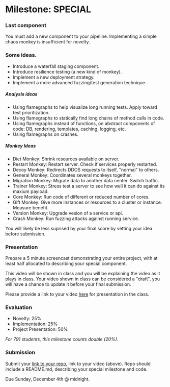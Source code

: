 # Milestone: SPECIAL

### Last component

You must add a new component to your pipeline.  Implementing a simple chaos monkey is insufficient for novelty.

### Some ideas.

* Introduce a waterfall staging component.
* Introduce resilience testing (a new kind of monkey).
* Implement a new deployment strategy.
* Implement a more advanced fuzzing/test generation technique.

##### Analysis ideas

* Using flamegraphs to help visualize long running tests. Apply toward test prioritization.
* Using flamegraphs to statically find long chains of method calls in code.
* Using flamegraphs instead of functions, on abstract components of code: DB, rendering, templates, caching, logging, etc.
* Using flamegraphs on crashes.

##### Monkey Ideas

* Diet Monkey: Shrink resources available on server.
* Restart Monkey: Restart server. Check if services properly restarted.
* Decoy Monkey: Redirects DDOS requests to itself, "normal" to others.
* General Monkey: Coordinates several monkeys together.
* Migration Monkey: Migrate data to another data center. Switch traffic.
* Trainer Monkey: Stress test a server to see how well it can do against its maxium payload.
* Core Monkey: Run code of different or reduced number of cores.
* Gift Monkey: Give more instances or resources to a cluster or instance. Measure benefit.
* Version Monkey: Upgrade vesion of a service or api.
* Crash Monkey: Run fuzzing attacks against running service.

You will likely be less suprised by your final score by vetting your idea before submission.

### Presentation

Prepare a 5 minute screencast demonstrating your entire project, with at least half allocated to describing your special component.

This video will be shown in class and you will be explaining the video as it plays in class.  Your video shown in class can be considered a "draft", you will have a chance to update it before your final submission.

Please provide a link to your video [here](https://docs.google.com/spreadsheets/d/1pd6blqzi3ay9ipQPbFCykRy_1Pve85YQpcBbFCyE_mM/edit#gid=0) for presentation in the class.

### Evaluation

* Novelty: 25%
* Implementation: 25%
* Project Presentation: 50%

*For 791 students, this milestone counts double (20%)*.

### Submission

Submit your [link to your repo](https://goo.gl/forms/XsXu3FRI5AIIWhIQ2), link to your video (above). Repo should include a README.md, describing your special milestone and code.

Due Sunday, December 4th @ midnight.
